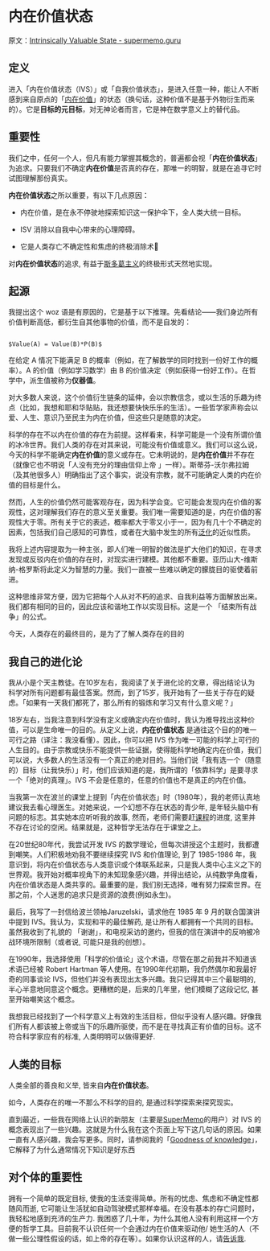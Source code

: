 # 内在价值状态

原文：[Intrinsically Valuable State - supermemo.guru](https://supermemo.guru/wiki/Intrinsically_Valuable_State)

## 定义

进入「内在价值状态（IVS）」或「自我价值状态」，是进入任意一种，能让人不断感到来自原点的「[内在价值](https://en.wikipedia.org/wiki/Intrinsic_value_(ethics))」的状态（换句话，这种价值不是基于外物衍生而来的）。它是**目标的元目标**，对无神论者而言，它是神在数学意义上的替代品。

## 重要性

我们之中，任何一个人，但凡有能力掌握其概念的，普遍都会视「**内在价值状态**」为追求。只要我们不确定**内在价值**是否真的存在，那唯一的明智，就是在追寻它时试图理解那份真实。

**内在价值状态**之所以重要，有以下几点原因：

- 内在价值，是在永不停驶地探索知识这一保护伞下，全人类大统一目标。

- ISV 消除以自我中心带来的心理障碍。

- 它是人类存亡不确定性和焦虑的终极消除术🌲

对**内在价值状态**的追求, 有益于[斯多葛主义](https://supermemo.guru/wiki/Stoicism)的终极形式天然地实现。

## 起源

我提出这个 woz 语是有原因的，它是基于以下推理。先看结论——我们身边所有价值判断高低，都衍生自其他事物的价值，而不是自发的：

```

$Value(A) = Value(B)*P(B)$

```

在给定 A 情况下能满足 B 的概率（例如，在了解数学的同时找到一份好工作的概率）。A 的价值（例如学习数学）由 B 的价值决定（例如获得一份好工作）。在哲学中，派生值被称为**仪器值**。

对大多数人来说，这个价值衍生链条的延伸，会以宗教信念，或以生活的乐趣为终点（比如，我想和耶和华贴贴，我还想要快快乐乐的生活）。一些哲学家声称会以爱、人生、意识乃至民主为内在价值，但这些只是随意的决定。

科学的存在不以内在价值的存在为前提。这样看来，科学可能是一个没有所谓价值的冰冷世界。我们人类的存在对其来说，可能没有价值或意义。我们可以这么说，今天的科学不能确定**内在价值**的意义或存在。它未明说的，是**内在价值**并不存在（就像它也不明说「人没有充分的理由信仰上帝 」一样）。斯蒂芬-沃尔弗拉姆（及其他很多人）明确指出了这个事实，说没有宗教，就不可能确定人类的内在价值的目标是什么。

然而，人生的价值仍然可能客观存在，因为科学会变。它可能会发现内在价值的客观性，这对理解我们存在的意义至关重要。我们唯一需要知道的是，内在价值的客观性大于零。所有关于它的表述，概率都大于零又小于一，因为有几十个不确定的因素，包括我们自己感知的可靠性，或者在大脑中发生的所有[泛化](https://supermemo.guru/wiki/Generalization)的近似性质。

我将上述内容提取为一种主张，即人们唯一明智的做法是扩大他们的知识，在寻求发现或反驳内在价值的存在时，对现实进行建模。其他都不重要。亚历山大-维斯纳-格罗斯将此定义为智慧的力量。我们一直被一些难以确定的朦胧目的驱使着前进。

这种思维非常方便，因为它把每个人从对不朽的追求、自我利益等方面解放出来。我们都有相同的目的，因此应该和谐地工作以实现目标。这是一个 「结束所有战争」的公式。

今天，人类存在的最终目的，是为了了解人类存在的目的

## 我自己的进化论

我从小是个天主教徒。在10岁左右，我阅读了关于进化论的文章，得出结论认为科学对所有问题都有最佳答案。然而，到了15岁，我开始有了一些关于存在的疑虑。「如果有一天我们都死了，那么所有的锻炼和学习又有什么意义呢？」

18岁左右，当我注意到科学没有定义或确定内在价值时，我认为推导找出这种价值，可以是生命唯一的目的。从定义上说，**内在价值状态** 是通往这个目的的唯一可行之路（译注：我没看懂）。因此，你可以把 IVS 作为唯一可能的科学上可行的人生目的。由于宗教或快乐不能提供一些证据，使得能科学地确定内在价值，我们可以说，大多数人的生活没有一个真正的绝对目的。当他们说「我有选一个（随意的）目标（让我快乐）」时，他们应该知道的是，我所谓的「依靠科学」是要寻求一个「绝对的真理」。IVS 不会是任意的，任意的价值也不是真正的内在价值。

当我第一次在波兰的课堂上提到「内在价值状态」时（1980年），我的老师认真地建议我去看心理医生。对她来说，一个幻想不存在状态的青少年, 是年轻头脑中有问题的标志。其实她本应听听我的故事, 然而，老师们需要赶[课程](https://supermemo.guru/wiki/Curriculum)的进度, 这里并不存在讨论的空闲。结果就是，这种哲学无法存在于课堂之上。

在20世纪80年代，我尝试开发 IVS 的数学理论，但每次讲授这个主题时，我都遭到嘲笑。人们积极地劝我不要继续探究 IVS 和价值理论, 到了 1985-1986 年，我意识到，将内在价值状态与人类意识或个体联系起来，只是我人类中心主义之下的世界观。我开始对概率视角下的未知现象感兴趣，并得出结论，从纯数学角度看，内在价值状态是人类共享的。最重要的是，我们别无选择，唯有努力探索世界。在那之前，个人迷思的追求只是资源的浪费(例如永生)。

最后，我写了一封信给波兰领袖Jaruzelski，请求他在 1985 年 9 月的联合国演讲中提到 IVS。我认为，实现和平的最佳解药, 是让所有人都拥有一个共同的目标。虽然我收到了礼貌的 「谢谢」，和电视采访的邀约，但我的信在演讲中的反响被冷战环境所限制（或者说, 可能只是我的创想）。

在1990年，我选择使用「科学的价值论」这个术语，尽管在那之前我并不知道该术语已经被 Robert Hartman 等人使用。在1990年代初期，我仍然偶尔和我最好奇的同事谈论 IVS，但他们并没有表现出太多兴趣。我只记得其中三个最聪明的, 半心半意地同意这个概念。更糟糕的是，后来的几年里，他们模糊了这段记忆, 甚至开始嘲笑这个概念。

我想我已经找到了一个科学意义上有效的生活目标，但似乎没有人感兴趣。好像我们所有人都该被上帝或当下的乐趣所驱使，而不是在寻找真正有价值的目标。这不符合科学家应有的标准, 人类明明可以做得更好.

## 人类的目标

人类全部的善良和义举, 皆来自**内在价值状态**。

如今，人类存在的唯一不那么不科学的目的, 是通过科学探索来探究现实。

直到最近，一些我在网络上认识的新朋友（主要是[SuperMemo](https://supermemo.guru/wiki/SuperMemo)的用户）对 IVS 的概念表现出了一些兴趣。这就是为什么我在这个页面上写下这几句话的原因。如果一直有人感兴趣，我会写更多。同时，请参阅我的「[Goodness of knowledge](https://supermemo.guru/wiki/Goodness_of_knowledge)」，它解释了为什么通常情况下知识是好东西

## 对个体的重要性

拥有一个简单的既定目标, 使我的生活变得简单。所有的忧虑、焦虑和不确定性都随风而逝, 它可能让生活犹如自动驾驶模式那样幸福。在没有基本的存亡问题时，我轻松地感到充沛的生产力. 我困惑了几十年，为什么其他人没有利用这样一个方便的哲学工具。目前我不认识任何一个会通过内在价值来驱动他/ 她生活的人（不做一些公理性假设的话，如上帝的存在等）。如果你认识这样的人，请[告诉我](https://supermemo.guru/wiki/Let_me_know).